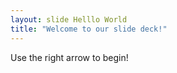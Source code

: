 ```yaml
---
layout: slide Helllo World
title: "Welcome to our slide deck!"
---
```


Use the right arrow to begin!
